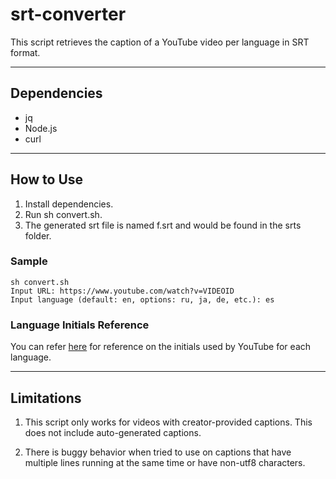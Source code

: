 # srt-converter
This script retrieves the caption of a YouTube video per language in SRT format.

---
## Dependencies
- jq
- Node.js
- curl
---
## How to Use

1. Install dependencies.
2. Run sh convert.sh.
3. The generated srt file is named f.srt and would be found in the srts folder.

### Sample 
```
sh convert.sh
Input URL: https://www.youtube.com/watch?v=VIDEOID
Input language (default: en, options: ru, ja, de, etc.): es
```

### Language Initials Reference
You can refer [here](https://www.embedplus.com/youtube-iso-639-1-language-codes.aspx) for reference on the initials used by YouTube for each language.

---

## Limitations
1. This script only works for videos with creator-provided captions. This does not include auto-generated captions.

2. There is buggy behavior when tried to use on captions that have multiple lines running at the same time or have non-utf8 characters.
